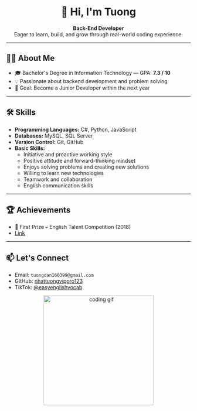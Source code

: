 <h1 align="center">👋 Hi, I'm Tuong</h1>

<p align="center">
  <strong>Back-End Developer</strong><br/>
  Eager to learn, build, and grow through real-world coding experience.
</p>

<hr/>

<h2>🧑‍💻 About Me</h2>

<ul>
  <li>🎓 Bachelor's Degree in Information Technology — GPA: <strong>7.3 / 10</strong></li>
  <li>💡 Passionate about backend development and problem solving</li>
  <li>🎯 Goal: Become a Junior Developer within the next year</li>
</ul>

<hr/>

<h2>🛠 Skills</h2>

<ul>
  <li><strong>Programming Languages:</strong> C#, Python, JavaScript</li>
  <li><strong>Databases:</strong> MySQL, SQL Server</li>
  <li><strong>Version Control:</strong> Git, GitHub</li>
  <li><strong>Basic Skills:</strong>
    <ul>
      <li>Initiative and proactive working style</li>
      <li>Positive attitude and forward-thinking mindset</li>
      <li>Enjoys solving problems and creating new solutions</li>
      <li>Willing to learn new technologies</li>
      <li>Teamwork and collaboration</li>
      <li>English communication skills</li>
    </ul>
  </li>
</ul>
<hr/>

<h2>🏆 Achievements</h2>

<ul>
  <li>🥇 First Prize – English Talent Competition (2018)</li>
  <li><a target = "_blank" href="https://www.udn.vn/tin-tuc/chi-tiet/chung-ket-tim-kiem-tai-nang-tieng-anh-sinh-vien-cong-nghe-thong-tin-etc-sict-2018-hao-hung-tai-nang-va-ban-linh-theo-chuyen-dong-40">Link</a></li>
</ul>

<hr/>

<h2>📫 Let's Connect</h2>

<ul>
  <li>Email: <code>tuongdan160399@gmail.com</code></li>
  <li>GitHub: <a href="https://github.com/nhattuongvippro123">nhattuongvippro123</a></li>
  <li>TikTok: <a href="https://www.tiktok.com/@easyenglishvocab">@easyenglishvocab</a></li>
</ul>

<p align="center">
  <img src="https://media.giphy.com/media/qgQUggAC3Pfv687qPC/giphy.gif" width="300" alt="coding gif"/>
</p>
